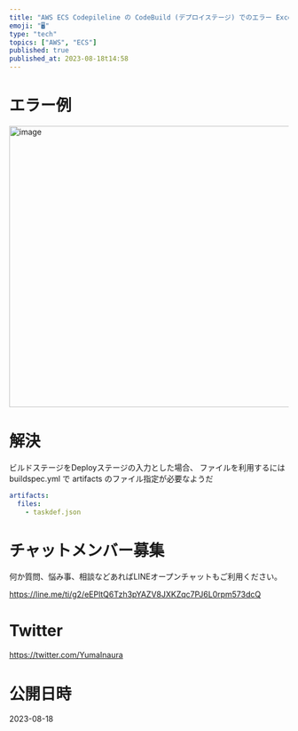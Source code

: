 ```yaml
---
title: "AWS ECS Codepileline の CodeBuild (デプロイステージ) でのエラー Exception while tryi"
emoji: "🖥"
type: "tech"
topics: ["AWS", "ECS"]
published: true
published_at: 2023-08-18t14:58
---
```


# エラー例

<img width="506" alt="image" src="https://github.com/YumaInaura/YumaInaura/assets/13635059/3af44f6c-5c22-450d-9e25-d1a8cc244d4c">

# 解決

ビルドステージをDeployステージの入力とした場合、
ファイルを利用するには buildspec.yml で artifacts のファイル指定が必要なようだ 

```yml
artifacts:
  files:
    - taskdef.json
```


# チャットメンバー募集


何か質問、悩み事、相談などあればLINEオープンチャットもご利用ください。

https://line.me/ti/g2/eEPltQ6Tzh3pYAZV8JXKZqc7PJ6L0rpm573dcQ


# Twitter

https://twitter.com/YumaInaura


# 公開日時

2023-08-18
